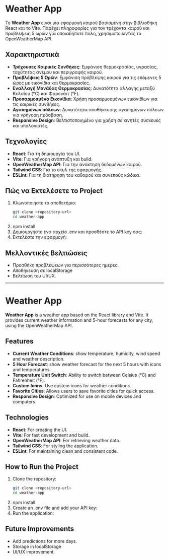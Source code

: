 # Weather App

Το **Weather App** είναι μια εφαρμογή καιρού βασισμένη στην βιβλιοθήκη React και το Vite. Παρέχει πληροφορίες για τον τρέχοντα καιρού και προβλέψεις 5 ωρών για οποιαδήποτε πόλη, χρησιμοποιώντας το OpenWeatherMap API.

## Χαρακτηριστικά

- **Τρέχουσες Καιρικές Συνθήκες**: Εμφάνιση θερμοκρασίας, υγρασίας, ταχύτητας ανέμου και περιγραφής καιρού.
- **Προβλέψεις 5 Ωρών**: Εμφάνιση πρόβλεψης καιρού για τις επόμενες 5 ώρες με εικονίδια και θερμοκρασίες.
- **Εναλλαγή Μονάδας Θερμοκρασίας**: Δυνατότητα αλλαγής μεταξύ Κελσίου (°C) και Φαρενάιτ (°F).
- **Προσαρμοσμένα Εικονίδια**: Χρήση προσαρμοσμένων εικονιδίων για τις καιρικές συνθήκες.
- **Αγαπημένων πόλεων**: Δυνατότητα αποθήκευσης αγαπημένων πόλεων για γρήγορη πρόσβαση.
- **Responsive Design**: Βελτιστοποιημένο για χρήση σε κινητές συσκευές και υπολογιστές.

## Τεχνολογίες

- **React**: Για τη δημιουργία του UI.
- **Vite**: Για γρήγορη ανάπτυξη και build.
- **OpenWeatherMap API**: Για την ανάκτηση δεδομένων καιρού.
- **Tailwind CSS**: Για το στυλ της εφαρμογής.
- **ESLint**: Για τη διατήρηση του καθαρού και συνεπούς κώδικα.

## Πώς να Εκτελέσετε το Project

1. Κλωνοποιήστε το αποθετήριο:
   ```bash
   git clone <repository-url>
   cd weather-app
2. npm install
3. Δημιουργήστε ένα αρχείο .env και προσθέστε το API key σας:
4. Εκτελέστε την εφαρμογή:


## Μελλοντικές Βελτιώσεις 
- Προσθήκη προβλέψεων για περισσότερες ημέρες.
- Αποθήκευση σε localStorage
- Βελτίωση του UI/UX.

------------------------------------------------------------------------------------

# Weather App

**Weather App** is a weather app based on the React library and Vite. It provides current weather information and 5-hour forecasts for any city, using the OpenWeatherMap API.

## Features

- **Current Weather Conditions**: show temperature, humidity, wind speed and weather description.
- **5 Hour Forecast**: show weather forecast for the next 5 hours with icons and temperatures.
- **Temperature Unit Switch**: Ability to switch between Celsius (°C) and Fahrenheit (°F).
- **Custom Icons**: Use custom icons for weather conditions.
- **Favorite Cities**: Allows users to save favorite cities for quick access.
- **Responsive Design**: Optimized for use on mobile devices and computers.

## Technologies

- **React**: For creating the UI.
- **Vite**: For fast development and build.
- **OpenWeatherMap API**: For retrieving weather data.
- **Tailwind CSS**: For styling the application.
- **ESLint**: For maintaining clean and consistent code.

## How to Run the Project

1. Clone the repository:
   ```bash
   git clone <repository-url>
   cd weather-app
2. npm install
3. Create an .env file and add your API key:
4. Run the application:


## Future Improvements 
- Add predictions for more days.
- Storage in localStorage
- UI/UX improvement.

